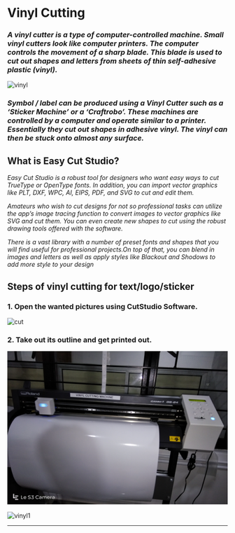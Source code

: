 #                                             Vinyl Cutting



### _A vinyl cutter is a type of computer-controlled machine. Small vinyl cutters look like computer printers. The computer controls the movement of a sharp blade. This blade is used to cut out shapes and letters from sheets of thin self-adhesive plastic (vinyl)._

![vinyl](https://shaheer08.github.io/v8.jpg)

 ### _Symbol / label can be produced using a Vinyl Cutter such as a ‘Sticker Machine’ or a ‘Craftrobo’. These machines are controlled by a computer and operate similar to a printer. Essentially they cut out shapes in adhesive vinyl. The vinyl can then be stuck onto almost any surface._
 
 
 ## What is Easy Cut Studio?
 
 _Easy Cut Studio is a robust tool for designers who want easy ways to cut TrueType or OpenType fonts.
 In addition, you can import vector graphics like PLT, DXF, WPC, AI, EIPS, PDF, and SVG to cut and edit them._
 
 _Amateurs who wish to cut designs for not so professional tasks can utilize the app’s image tracing function to convert images to vector graphics like SVG and cut them. You can even create new shapes to cut using the robust drawing tools offered with the software._
 
 _There is a vast library with a number of preset fonts and shapes that you will find useful for professional projects.On top of that, you can blend in images and letters as well as apply styles like Blackout and Shodows to add more style to your design_
 
 
 
## Steps of vinyl cutting for text/logo/sticker

###  1. Open the wanted pictures using CutStudio Software.

![cut](http://archive.fabacademy.org/2016/fablablccc/students/458/vinyl-1.png)
     
###  2. Take out its outline and get printed out.
<img src="112.jpg" height="350" width="850">


![vinyl1](http://www.lilblueboo.com/wp-content/uploads/2011/05/IMG_3318.jpg)

-----------------
